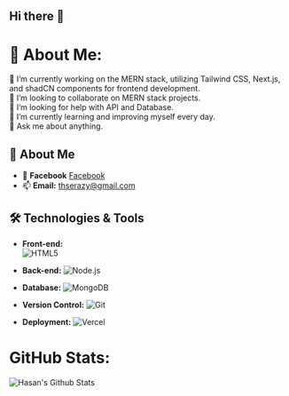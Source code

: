 ## Hi there 👋
# 💫 About Me:
🔭 I’m currently working on the MERN stack, utilizing Tailwind CSS, Next.js, and shadCN components for frontend development. <br>👯 I’m looking to collaborate on MERN stack projects.<br>🤝 I’m looking for help with API and Database.<br>🌱 I’m currently learning and improving myself every day.<br>💬 Ask me about anything.

## 🚀 About Me

- 💼 **Facebook** [Facebook](https://facebook.com/t.hasan.069) 
- 📫 **Email:** thserazy@gmail.com

## 🛠️ Technologies & Tools

- **Front-end:** <br>
  ![HTML5](https://skillicons.dev/icons?i=html,css,js,typescript,tailwind,react,nextjs)

- **Back-end:**
   ![Node.js](https://skillicons.dev/icons?i=nodejs,express,postman)
- **Database:**
  ![MongoDB](https://skillicons.dev/icons?i=mongo,mysql)

- **Version Control:** 
   ![Git](https://skillicons.dev/icons?i=git,github)
  
- **Deployment:**
   ![Vercel](https://skillicons.dev/icons?i=vercel)

# GitHub Stats:
![Hasan's Github Stats](https://github-readme-stats.vercel.app/api?username=hasan069&show_icons=true&theme=apprentice  )
